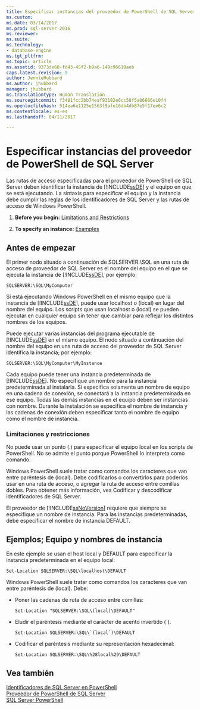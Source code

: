 ```yaml
---
title: Especificar instancias del proveedor de PowerShell de SQL Server | Microsoft Docs
ms.custom: 
ms.date: 03/14/2017
ms.prod: sql-server-2016
ms.reviewer: 
ms.suite: 
ms.technology:
- database-engine
ms.tgt_pltfrm: 
ms.topic: article
ms.assetid: 9373de68-fd43-45f2-b9a6-149c96610aeb
caps.latest.revision: 9
author: JennieHubbard
ms.author: jhubbard
manager: jhubbard
ms.translationtype: Human Translation
ms.sourcegitcommit: f3481fcc2bb74eaf93182e6cc58f5a06666e10f4
ms.openlocfilehash: 514ea6e1125e1563f9afe16db4db87e5f17ee6c2
ms.contentlocale: es-es
ms.lasthandoff: 04/11/2017

---
```

# <a name="specify-instances-in-the-sql-server-powershell-provider"></a>Especificar instancias del proveedor de PowerShell de SQL Server
  Las rutas de acceso especificadas para el proveedor de PowerShell de SQL Server deben identificar la instancia de [!INCLUDE[ssDE](../../includes/ssde-md.md)] y el equipo en que se está ejecutando. La sintaxis para especificar el equipo y la instancia debe cumplir las reglas de los identificadores de SQL Server y las rutas de acceso de Windows PowerShell.  
  
1.  **Before you begin:**  [Limitations and Restrictions](#LimitationsRestrictions)  
  
2.  **To specify an instance:**  [Examples](#Examples)  
  
## <a name="before-you-begin"></a>Antes de empezar  
 El primer nodo situado a continuación de SQLSERVER:\SQL en una ruta de acceso de proveedor de SQL Server es el nombre del equipo en el que se ejecuta la instancia de [!INCLUDE[ssDE](../../includes/ssde-md.md)], por ejemplo:  
  
```  
SQLSERVER:\SQL\MyComputer  
```  
  
 Si está ejecutando Windows PowerShell en el mismo equipo que la instancia de [!INCLUDE[ssDE](../../includes/ssde-md.md)], puede usar localhost o (local) en lugar del nombre del equipo. Los scripts que usan localhost o (local) se pueden ejecutar en cualquier equipo sin tener que cambiar para reflejar los distintos nombres de los equipos.  
  
 Puede ejecutar varias instancias del programa ejecutable de [!INCLUDE[ssDE](../../includes/ssde-md.md)] en el mismo equipo. El nodo situado a continuación del nombre del equipo en una ruta de acceso del proveedor de SQL Server identifica la instancia; por ejemplo:  
  
```  
SQLSERVER:\SQL\MyComputer\MyInstance  
```  
  
 Cada equipo puede tener una instancia predeterminada de [!INCLUDE[ssDE](../../includes/ssde-md.md)]. No especifique un nombre para la instancia predeterminada al instalarla. Si especifica solamente un nombre de equipo en una cadena de conexión, se conectará a la instancia predeterminada en ese equipo. Todas las demás instancias en el equipo deben ser instancias con nombre. Durante la instalación se especifica el nombre de instancia y las cadenas de conexión deben especificar tanto el nombre de equipo como el nombre de instancia.  
  
###  <a name="LimitationsRestrictions"></a> Limitaciones y restricciones  
 No puede usar un punto (.) para especificar el equipo local en los scripts de PowerShell. No se admite el punto porque PowerShell lo interpreta como comando.  
  
 Windows PowerShell suele tratar como comandos los caracteres que van entre paréntesis de (local). Debe codificarlos o convertirlos para poderlos usar en una ruta de acceso, o agregar la ruta de acceso entre comillas dobles. Para obtener más información, vea Codificar y descodificar identificadores de SQL Server.  
  
 El proveedor de [!INCLUDE[ssNoVersion](../../includes/ssnoversion-md.md)] requiere que siempre se especifique un nombre de instancia. Para las instancias predeterminadas, debe especificar el nombre de instancia DEFAULT.  
  
##  <a name="Examples"></a> Ejemplos; Equipo y nombres de instancia  
 En este ejemplo se usan el host local y DEFAULT para especificar la instancia predeterminada en el equipo local:  
  
```  
Set-Location SQLSERVER:\SQL\localhost\DEFAULT   
```  
  
 Windows PowerShell suele tratar como comandos los caracteres que van entre paréntesis de (local). Debe:  
  
-   Poner las cadenas de ruta de acceso entre comillas:  
  
    ```  
    Set-Location "SQLSERVER:\SQL\(local)\DEFAULT"  
    ```  
  
-   Eludir el paréntesis mediante el carácter de acento invertido (`).  
  
    ```  
    Set-Location SQLSERVER:\SQL\`(local`)\DEFAULT  
    ```  
  
-   Codificar el paréntesis mediante su representación hexadecimal:  
  
    ```  
    Set-Location SQLSERVER:\SQL\%28local%29\DEFAULT  
    ```  
  
## <a name="see-also"></a>Vea también  
 [Identificadores de SQL Server en PowerShell](../../relational-databases/scripting/sql-server-identifiers-in-powershell.md)   
 [Proveedor de PowerShell de SQL Server](../../relational-databases/scripting/sql-server-powershell-provider.md)   
 [SQL Server PowerShell](../../relational-databases/scripting/sql-server-powershell.md)  
  
  
